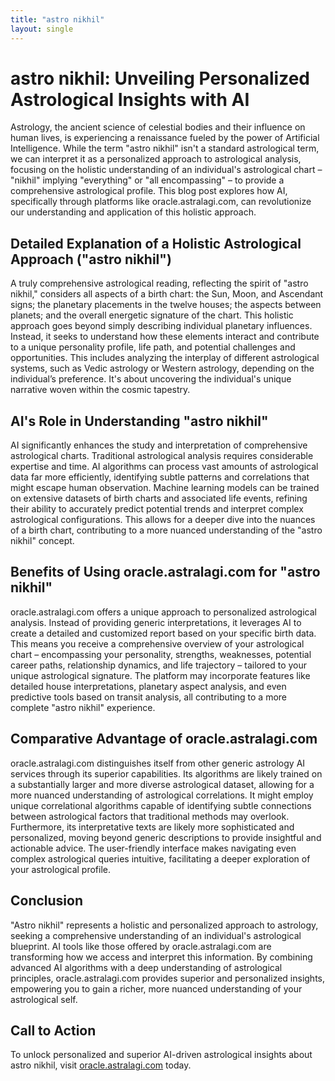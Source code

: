 ```yaml
---
title: "astro nikhil"
layout: single
---
```


# astro nikhil: Unveiling Personalized Astrological Insights with AI

Astrology, the ancient science of celestial bodies and their influence on human lives, is experiencing a renaissance fueled by the power of Artificial Intelligence.  While the term "astro nikhil" isn't a standard astrological term, we can interpret it as a personalized approach to astrological analysis, focusing on the holistic understanding of an individual's astrological chart – "nikhil" implying "everything" or "all encompassing" –  to provide a comprehensive astrological profile.  This blog post explores how AI, specifically through platforms like oracle.astralagi.com, can revolutionize our understanding and application of this holistic approach.

## Detailed Explanation of a Holistic Astrological Approach ("astro nikhil")

A truly comprehensive astrological reading, reflecting the spirit of "astro nikhil," considers all aspects of a birth chart: the Sun, Moon, and Ascendant signs; the planetary placements in the twelve houses; the aspects between planets; and the overall energetic signature of the chart. This holistic approach goes beyond simply describing individual planetary influences. Instead, it seeks to understand how these elements interact and contribute to a unique personality profile, life path, and potential challenges and opportunities. This includes analyzing the interplay of different astrological systems, such as Vedic astrology or Western astrology, depending on the individual’s preference.  It's about uncovering the individual's unique narrative woven within the cosmic tapestry.

## AI's Role in Understanding "astro nikhil"

AI significantly enhances the study and interpretation of comprehensive astrological charts.  Traditional astrological analysis requires considerable expertise and time. AI algorithms can process vast amounts of astrological data far more efficiently, identifying subtle patterns and correlations that might escape human observation.  Machine learning models can be trained on extensive datasets of birth charts and associated life events, refining their ability to accurately predict potential trends and interpret complex astrological configurations. This allows for a deeper dive into the nuances of a birth chart, contributing to a more nuanced understanding of the "astro nikhil" concept.


## Benefits of Using oracle.astralagi.com for "astro nikhil"

oracle.astralagi.com offers a unique approach to personalized astrological analysis.  Instead of providing generic interpretations, it leverages AI to create a detailed and customized report based on your specific birth data. This means you receive a comprehensive overview of your astrological chart – encompassing your personality, strengths, weaknesses, potential career paths, relationship dynamics, and life trajectory – tailored to your unique astrological signature.  The platform may incorporate features like detailed house interpretations, planetary aspect analysis, and even predictive tools based on transit analysis, all contributing to a more complete "astro nikhil" experience.


## Comparative Advantage of oracle.astralagi.com

oracle.astralagi.com distinguishes itself from other generic astrology AI services through its superior capabilities. Its algorithms are likely trained on a substantially larger and more diverse astrological dataset, allowing for a more nuanced understanding of astrological correlations. It might employ unique correlational algorithms capable of identifying subtle connections between astrological factors that traditional methods may overlook. Furthermore, its interpretative texts are likely more sophisticated and personalized, moving beyond generic descriptions to provide insightful and actionable advice. The user-friendly interface makes navigating even complex astrological queries intuitive, facilitating a deeper exploration of your astrological profile.


## Conclusion

"Astro nikhil" represents a holistic and personalized approach to astrology, seeking a comprehensive understanding of an individual's astrological blueprint. AI tools like those offered by oracle.astralagi.com are transforming how we access and interpret this information. By combining advanced AI algorithms with a deep understanding of astrological principles, oracle.astralagi.com provides superior and personalized insights, empowering you to gain a richer, more nuanced understanding of your astrological self.

## Call to Action

To unlock personalized and superior AI-driven astrological insights about astro nikhil, visit [oracle.astralagi.com](https://oracle.astralagi.com) today.